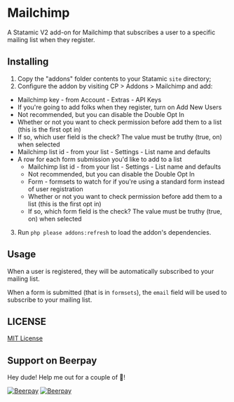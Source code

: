 Mailchimp
=================

A Statamic V2 add-on for Mailchimp that subscribes a user to a specific mailing list when they register.

## Installing
1. Copy the "addons" folder contents to your Statamic `site` directory;
2. Configure the addon by visiting CP > Addons > Mailchimp and add:
  * Mailchimp key - from Account - Extras - API Keys
  * If you're going to add folks when they register, turn on Add New Users
  * Not recommended, but you can disable the Double Opt In
  * Whether or not you want to check permission before add them to a list (this is the first opt in)
  * If so, which user field is the check? The value must be truthy (true, on) when selected
  * Mailchimp list id - from your list - Settings - List name and defaults
  * A row for each form submission you'd like to add to a list
	* Mailchimp list id - from your list - Settings - List name and defaults
	* Not recommended, but you can disable the Double Opt In
  	* Form - formsets to watch for if you're using a standard form instead of user registration
  	* Whether or not you want to check permission before add them to a list (this is the first opt in)
  	* If so, which form field is the check? The value must be truthy (true, on) when selected
3. Run `php please addons:refresh` to load the addon's dependencies.

## Usage

When a user is registered, they will be automatically subscribed to your mailing list.

When a form is submitted (that is in `formsets`), the `email` field will be used to subscribe to your mailing list.

## LICENSE

[MIT License](http://emd.mit-license.org)

## Support on Beerpay
Hey dude! Help me out for a couple of :beers:!

[![Beerpay](https://beerpay.io/edalzell/mailchimp/badge.svg?style=beer-square)](https://beerpay.io/edalzell/mailchimp)  [![Beerpay](https://beerpay.io/edalzell/mailchimp/make-wish.svg?style=flat-square)](https://beerpay.io/edalzell/mailchimp?focus=wish)